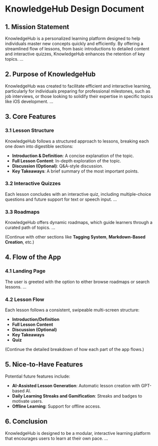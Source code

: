 # KnowledgeHub Design Document

## 1. Mission Statement
KnowledgeHub is a personalized learning platform designed to help individuals master new concepts quickly and efficiently. By offering a streamlined flow of lessons, from basic introductions to detailed content and interactive quizzes, KnowledgeHub enhances the retention of key topics. ...

## 2. Purpose of KnowledgeHub
KnowledgeHub was created to facilitate efficient and interactive learning, particularly for individuals preparing for professional milestones, such as job interviews, or those looking to solidify their expertise in specific topics like iOS development. ...

## 3. Core Features
### 3.1 Lesson Structure
KnowledgeHub follows a structured approach to lessons, breaking each one down into digestible sections:
- **Introduction & Definition**: A concise explanation of the topic.
- **Full Lesson Content**: In-depth exploration of the topic.
- **Discussion (Optional)**: Q&A-style discussion.
- **Key Takeaways**: A brief summary of the most important points.

### 3.2 Interactive Quizzes
Each lesson concludes with an interactive quiz, including multiple-choice questions and future support for text or speech input. ...

### 3.3 Roadmaps
KnowledgeHub offers dynamic roadmaps, which guide learners through a curated path of topics. ...

(Continue with other sections like **Tagging System**, **Markdown-Based Creation**, etc.)

## 4. Flow of the App
### 4.1 Landing Page
The user is greeted with the option to either browse roadmaps or search lessons. ...

### 4.2 Lesson Flow
Each lesson follows a consistent, swipeable multi-screen structure:
- **Introduction/Definition**
- **Full Lesson Content**
- **Discussion (Optional)**
- **Key Takeaways**
- **Quiz**

(Continue the detailed breakdown of how each part of the app flows.)

## 5. Nice-to-Have Features
Potential future features include:
- **AI-Assisted Lesson Generation**: Automatic lesson creation with GPT-based AI.
- **Daily Learning Streaks and Gamification**: Streaks and badges to motivate users.
- **Offline Learning**: Support for offline access.

## 6. Conclusion
KnowledgeHub is designed to be a modular, interactive learning platform that encourages users to learn at their own pace. ...
